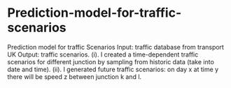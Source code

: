 # Prediction-model-for-traffic-scenarios
Prediction model for traffic Scenarios
Input: traffic database from transport UK
Output: traffic scenarios.
(i). I created a time-dependent traffic scenarios for different junction by sampling from historic data (take into date and time).
(ii). I generated future traffic scenarios: on day x at time y there will be speed z between junction k and l.
